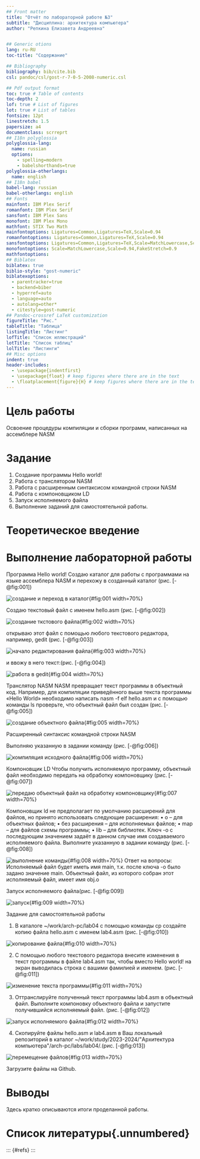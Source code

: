 ```yaml
---
## Front matter
title: "Отчёт по лабораторной работе №3"
subtitle: "Дисциплина: архитектура компьютера"
author: "Репкина Елизавета Андреевна"


## Generic otions
lang: ru-RU
toc-title: "Содержание"

## Bibliography
bibliography: bib/cite.bib
csl: pandoc/csl/gost-r-7-0-5-2008-numeric.csl

## Pdf output format
toc: true # Table of contents
toc-depth: 2
lof: true # List of figures
lot: true # List of tables
fontsize: 12pt
linestretch: 1.5
papersize: a4
documentclass: scrreprt
## I18n polyglossia
polyglossia-lang:
  name: russian
  options:
	- spelling=modern
	- babelshorthands=true
polyglossia-otherlangs:
  name: english
## I18n babel
babel-lang: russian
babel-otherlangs: english
## Fonts
mainfont: IBM Plex Serif
romanfont: IBM Plex Serif
sansfont: IBM Plex Sans
monofont: IBM Plex Mono
mathfont: STIX Two Math
mainfontoptions: Ligatures=Common,Ligatures=TeX,Scale=0.94
romanfontoptions: Ligatures=Common,Ligatures=TeX,Scale=0.94
sansfontoptions: Ligatures=Common,Ligatures=TeX,Scale=MatchLowercase,Scale=0.94
monofontoptions: Scale=MatchLowercase,Scale=0.94,FakeStretch=0.9
mathfontoptions:
## Biblatex
biblatex: true
biblio-style: "gost-numeric"
biblatexoptions:
  - parentracker=true
  - backend=biber
  - hyperref=auto
  - language=auto
  - autolang=other*
  - citestyle=gost-numeric
## Pandoc-crossref LaTeX customization
figureTitle: "Рис."
tableTitle: "Таблица"
listingTitle: "Листинг"
lofTitle: "Список иллюстраций"
lotTitle: "Список таблиц"
lolTitle: "Листинги"
## Misc options
indent: true
header-includes:
  - \usepackage{indentfirst}
  - \usepackage{float} # keep figures where there are in the text
  - \floatplacement{figure}{H} # keep figures where there are in the text
---
```


# Цель работы

Освоение процедуры компиляции и сборки программ, написанных на ассемблере NASM

# Задание

1. Создание программы Hello world!
2. Работа с транслятором NASM
3. Работа с расширенным синтаксисом командной строки NASM
4. Работа с компоновщиком LD
5. Запуск исполняемого файла
6. Выполнение заданий для самостоятельной работы.


# Теоретическое введение


# Выполнение лабораторной работы
Программа Hello world!
Создаю каталог для работы с программами на языке ассемблера NASM и перехожу в созданный каталог (рис. [-@fig:001])

![создание и переход в каталог](image/1.png){#fig:001 width=70%}

Создаю текстовый файл с именем hello.asm (рис. [-@fig:002])

![создание ткстового файла](image/2.png){#fig:002 width=70%}

открываю этот файл с помощью любого текстового редактора, например, gedit (рис. [-@fig:003])

![начало редактирования файла](image/3.png){#fig:003 width=70%}

и ввожу в него текст:(рис. [-@fig:004])

![работа в  gedit](image/4.png){#fig:004 width=70%}

Транслятор NASM
NASM превращает текст программы в объектный код. Например, для компиляции приведённого выше текста программы «Hello World» необходимо написать nasm -f elf hello.asm и с помощью команды ls проверьте, что объектный файл был создан (рис. [-@fig:005])

![создание объектного файла](image/5.png){#fig:005 width=70%}

Расширенный синтаксис командной строки NASM

Выполняю указанную в задании  команду (рис. [-@fig:006])

![компиляция исходного файла](image/6.png){#fig:006 width=70%}

Компоновщик LD
Чтобы получить исполняемую программу, объектный файл
необходимо передать на обработку компоновщику (рис. [-@fig:007])

![передаю объектный файл на обработку компоновщику](image/7.png){#fig:007 width=70%}


Компоновщик ld не предполагает по умолчанию расширений для файлов, но принято
использовать следующие расширения:
• o – для объектных файлов;
• без расширения – для исполняемых файлов;
• map – для файлов схемы программы;
• lib – для библиотек.
Ключ -o с последующим значением задаёт в данном случае имя создаваемого исполняемого файла.
Выполните указанную в задании команду (рис. [-@fig:008])

![выполнение команды](image/8.png){#fig:008 width=70%}
 Ответ на вопросы:
Исполняемый файл будет иметь
имя main, т.к. после ключа -о было задано значение main. Объектный файл, из
которого собран этот исполняемый файл, имеет имя obj.o

Запуск исполняемого файла(рис. [-@fig:009])

![запуск](image/9.png){#fig:009 width=70%}

Задание для самостоятельной работы
1. В каталоге ~/work/arch-pc/lab04 с помощью команды cp создайте копию файла
hello.asm с именем lab4.asm (рис. [-@fig:010])

![копирование файла](image/10.png){#fig:010 width=70%}

2. С помощью любого текстового редактора внесите изменения в текст программы в
файле lab4.asm так, чтобы вместо Hello world! на экран выводилась строка с вашими
фамилией и именем. (рис. [-@fig:011])

![изменение текста программы](image/11.png){#fig:011 width=70%}

3. Оттранслируйте полученный текст программы lab4.asm в объектный файл. Выполните
компоновку объектного файла и запустите получившийся исполняемый файл. (рис. [-@fig:012])

![запуск исполняемого файла](image/12.png){#fig:012 width=70%}

4. Скопируйте файлы hello.asm и lab4.asm в Ваш локальный репозиторий в каталог ~/work/study/2023-2024/"Архитектура компьютера"/arch-pc/labs/lab04/.(рис. [-@fig:013])

![перемещение файлов](image/13.png){#fig:013 width=70%}


Загрузите файлы на Github.
 










# Выводы

Здесь кратко описываются итоги проделанной работы.

# Список литературы{.unnumbered}

::: {#refs}
:::
